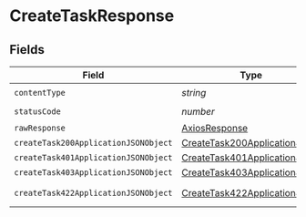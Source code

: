 # CreateTaskResponse


## Fields

| Field                                                                                   | Type                                                                                    | Required                                                                                | Description                                                                             |
| --------------------------------------------------------------------------------------- | --------------------------------------------------------------------------------------- | --------------------------------------------------------------------------------------- | --------------------------------------------------------------------------------------- |
| `contentType`                                                                           | *string*                                                                                | :heavy_check_mark:                                                                      | N/A                                                                                     |
| `statusCode`                                                                            | *number*                                                                                | :heavy_check_mark:                                                                      | N/A                                                                                     |
| `rawResponse`                                                                           | [AxiosResponse](https://axios-http.com/docs/res_schema)                                 | :heavy_minus_sign:                                                                      | N/A                                                                                     |
| `createTask200ApplicationJSONObject`                                                    | [CreateTask200ApplicationJSON](../../models/operations/createtask200applicationjson.md) | :heavy_minus_sign:                                                                      | OK                                                                                      |
| `createTask401ApplicationJSONObject`                                                    | [CreateTask401ApplicationJSON](../../models/operations/createtask401applicationjson.md) | :heavy_minus_sign:                                                                      | Unauthenticated                                                                         |
| `createTask403ApplicationJSONObject`                                                    | [CreateTask403ApplicationJSON](../../models/operations/createtask403applicationjson.md) | :heavy_minus_sign:                                                                      | Forbidden                                                                               |
| `createTask422ApplicationJSONObject`                                                    | [CreateTask422ApplicationJSON](../../models/operations/createtask422applicationjson.md) | :heavy_minus_sign:                                                                      | Invalid data posted                                                                     |